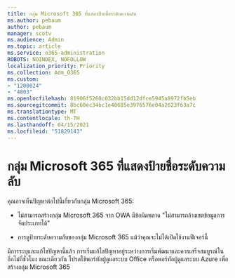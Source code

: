 ```yaml
---
title: กลุ่ม Microsoft 365 ที่แสดงป้ายชื่อระดับความลับ
ms.author: pebaum
author: pebaum
manager: scotv
ms.audience: Admin
ms.topic: article
ms.service: o365-administration
ROBOTS: NOINDEX, NOFOLLOW
localization_priority: Priority
ms.collection: Adm_O365
ms.custom:
- "1200024"
- "4803"
ms.openlocfilehash: 81906f5260c032bb15dd12dfce5945a8972fb5eb
ms.sourcegitcommit: 8bc60ec34bc1e40685e3976576e04a2623f63a7c
ms.translationtype: MT
ms.contentlocale: th-TH
ms.lasthandoff: 04/15/2021
ms.locfileid: "51829143"
---
```

# <a name="microsoft-365-groups-showing-sensitivity-label"></a>กลุ่ม Microsoft 365 ที่แสดงป้ายชื่อระดับความลับ

คุณอาจเห็นปัญหาต่อไปนี้เกี่ยวกับกลุ่ม Microsoft 365:

- ไม่สามารถสร้างกลุ่ม Microsoft 365 จาก OWA มีข้อผิดพลาด "ไม่สามารถล้างเขตข้อมูลการจัดประเภทได้"

- การดูป้ายระดับความลับของกลุ่ม Microsoft 365 แม้ว่าคุณจะไม่ได้เปิดใช้งานฟีเจอร์นี้

มีการระบุและแก้ไขปัญหานี้แล้ว การเริ่มแก้ไขปัญหาอยู่ระหว่างการเริ่มพัฒนาและควรเสร็จสมบูรณ์ในอีกไม่กี่ชั่วโมง ขณะเดียวกัน โปรดใช้พอร์ทัลผู้ดูแลระบบ Office หรือพอร์ทัลผู้ดูแลระบบ Azure เพื่อสร้างกลุ่ม Microsoft 365  
